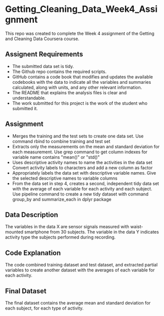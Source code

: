 # Getting_Cleaning_Data_Week4_Assignment

This repo was created to complete the Week 4 assignment of the Getting and Cleaning Data Coursera course.

## Assignent Requirements

* The submitted data set is tidy.
* The Github repo contains the required scripts.
* GitHub contains a code book that modifies and updates the available codebooks with the data to indicate all the variables and summaries calculated, along with units, and     any other relevant information.
* The README that explains the analysis files is clear and understandable.
* The work submitted for this project is the work of the student who submitted it.

## Assignment

* Merges the training and the test sets to create one data set. Use command rbind to combine training and test set
* Extracts only the measurements on the mean and standard deviation for each measurement. Use grep command to get column indexes for variable name contains "mean()" or       "std()"
* Uses descriptive activity names to name the activities in the data set Convert activity labels to characters and add a new column as factor
* Appropriately labels the data set with descriptive variable names. Give the selected descriptive names to variable columns
* From the data set in step 4, creates a second, independent tidy data set with the average of each variable for each activity and each subject. Use pipeline command to      create a new tidy dataset with command group_by and summarize_each in dplyr package

## Data Description

The variables in the data X are sensor signals measured with waist-mounted smartphone from 30 subjects. The variable in the data Y indicates activity type the subjects performed during recording.

## Code Explanation

The code combined training dataset and test dataset, and extracted partial variables to create another dataset with the averages of each variable for each activity.

## Final Dataset

The final dataset contains the average mean and standard deviation for each subject, for each type of activity.


